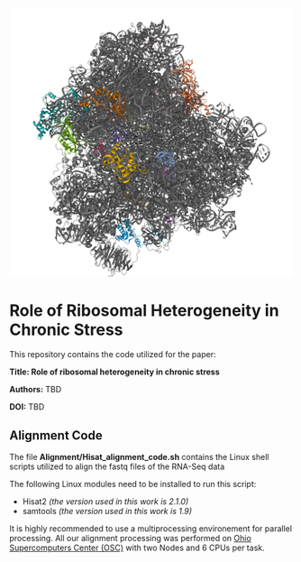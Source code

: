 
![Logo](/Assets/ribosome_3d.png)




# Role of Ribosomal Heterogeneity in Chronic Stress

This repository contains the code utilized for the paper:

**Title: Role of ribosomal heterogeneity in chronic stress**

**Authors:** TBD

**DOI:** TBD

## Alignment Code
The file **Alignment/Hisat_alignment_code.sh** contains the Linux shell scripts utilized to align the fastq files of the RNA-Seq data

The following Linux modules need to be installed to run this script:
- Hisat2 _(the version used in this work is 2.1.0)_
- samtools _(the version used in this work is 1.9)_

It is highly recommended to use a multiprocessing environement for parallel processing.
All our alignment processing was performed on [Ohio Supercomputers Center (OSC)](https://www.osc.edu/) with two Nodes and 6 CPUs per task.

